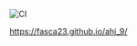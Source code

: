 ![CI](https://github.com/fasca23/ahj_9/actions/workflows/web.yml/badge.svg)

https://fasca23.github.io/ahj_9/